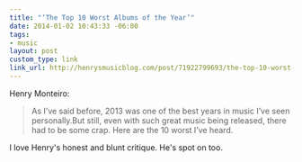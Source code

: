 ```yaml
---
title: "‘The Top 10 Worst Albums of the Year’"
date: 2014-01-02 10:43:33 -06:00
tags:
- music
layout: post
custom_type: link
link_url: http://henrysmusicblog.com/post/71922799693/the-top-10-worst-albums-of-the-year
---
```


Henry Monteiro:

>As I’ve said before, 2013 was one of the best years in music I’ve seen personally.But still, even with such great music being released, there had to be some crap. Here are the 10 worst I’ve heard.

I love Henry's honest and blunt critique. He's spot on too.
